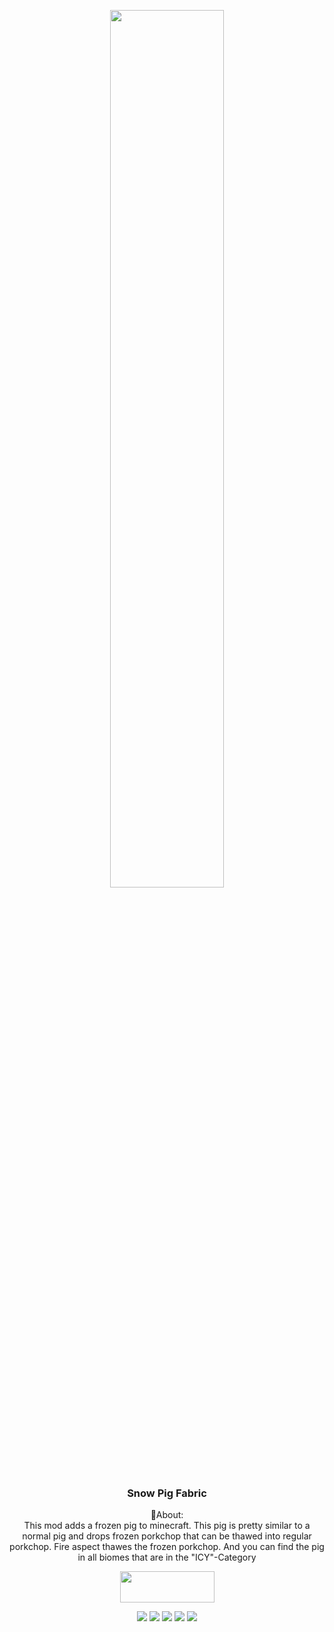 <p align="center"><img src="https://raw.githubusercontent.com/Uraneptus/SnowPig-forge/1.17/src/main/resources/snowpig-banner.png" width=60%></p>
<h3 align="center">Snow Pig Fabric</h3>

<p align="center">📖About: <br> This mod adds a frozen pig to minecraft. This pig is pretty similar to a normal pig and drops frozen porkchop that can be thawed into regular porkchop. Fire aspect thawes the frozen porkchop. And you can find the pig in all biomes that are in the "ICY"-Category</p>
<p align="center">
  <a title="Fabric API" href="https://www.curseforge.com/minecraft/mc-mods/fabric-api">
    <img src="https://i.imgur.com/Ol1Tcf8.png" width="151" height="50" />
  </a>
</p>
<p align="center">
  <a href="https://discord.gg/HZFXtcG2Ty"><img src="https://img.shields.io/discord/804423500580388905?label=&color=7096aa&labelColor=55778c&logo=Discord&logoColor=7096aa&style=for-the-badge"></a>
    <a href="https://twitter.com/uraneptus2"><img src="https://img.shields.io/twitter/follow/uraneptus2?label=&color=7096aa&labelColor=55778c&logo=Twitter&logoColor=7096aa&style=for-the-badge"></a>
  <a href="https://www.curseforge.com/minecraft/mc-mods/snow-pig-fabric"><img src="http://cf.way2muchnoise.eu/469594.svg?badge_style=for_the_badge"></a>
    <a href="https://github.com/Uraneptus/SnowPig-fabric/blob/main/LICENSE"><img src="https://img.shields.io/github/license/Uraneptus/SnowPig-fabric?style=for-the-badge&color=7096aa&labelColor=55778c"></a>
    <a href="https://www.curseforge.com/minecraft/mc-mods/snow-pig-fabric"><img src="http://cf.way2muchnoise.eu/versions/469594.svg?badge_style=for_the_badge"></a>
</p> 
